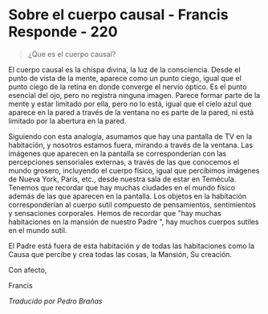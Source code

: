 # Sobre el cuerpo causal - Francis Responde - 220

>¿Que es el cuerpo causal?

El cuerpo causal es la chispa divina, la luz de la consciencia. Desde el punto de vista de la mente, aparece como un punto ciego, igual que el punto ciego de la retina en donde converge el nervio óptico. Es el punto esencial del ojo, pero no registra ninguna imagen. Parece formar parte de la mente y estar limitado por ella, pero no lo está, igual que el cielo azul que aparece en la pared a través de la ventana no es parte de la pared, ni está limitado por la abertura en la pared.

Siguiendo con esta analogía, asumamos que hay una pantalla de TV en la habitación, y nosotros estamos fuera, mirando a través de la ventana. Las imágenes que aparecen en la pantalla se corresponderían con las percepciones sensoriales externas, a través de las que conocemos el mundo grosero, incluyendo el cuerpo físico, igual que percibimos imágenes de Nueva York, París, etc., desde nuestra sala de estar en Temécula. Tenemos que recordar que hay muchas ciudades en el mundo físico además de las que aparecen en la pantalla. Los objetos en la habitación corresponderían al cuerpo sutil compuesto de pensamientos, sentimientos y sensaciones corporales. Hemos de recordar que "hay muchas habitaciones en la mansión de nuestro Padre ", hay muchos cuerpos sutiles en el mundo sutil.

El Padre está fuera de esta habitación y de todas las habitaciones como la Causa que percibe y crea todas las cosas, la Mansión, Su creación.

Con afecto,

Francis

_Traducido por Pedro Brañas_

